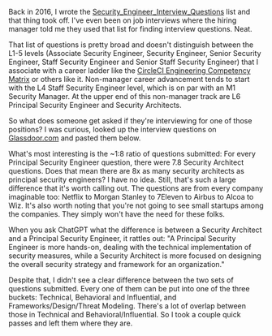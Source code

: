 Back in 2016, I wrote the 
[Security_Engineer_Interview_Questions](https://github.com/tadwhitaker/Security_Engineer_Interview_Questions) 
list and that thing took off. I've even been on job interviews where the hiring manager told me they used that list for finding interview questions. Neat.

That list of questions is pretty broad and doesn't distinguish between the L1-5 levels (Associate Security Engineer, Security Engineer, Senior Security Engineer, Staff Security Engineer and Senior Staff Security Engineer) that I associate with a career ladder like the [CircleCI Engineering Competency Matrix](https://circleci.com/blog/why-we-re-designed-our-engineering-career-paths-at-circleci/) or others like it. Non-manager career advancement tends to start with the L4 Staff Security Engineer level, which is on par with an M1 Security Manager. At the upper end of this non-manager track are L6 Principal Security Engineer and Security Architects.

So what does someone get asked if they're interviewing for one of those positions? I was curious, looked up the interview questions on [Glassdoor.com](https://www.glassdoor.com/index.htm) and pasted them below.

What's most interesting is the ~1:8 ratio of questions submitted: For every Principal Security Engineer question, there were 7.8 Security Architect questions. Does that mean there are 8x as many security architects as principal security engineers? I have no idea. Still, that's such a large difference that it's worth calling out. The questions are from every company imaginable too: Netflix to Morgan Stanley to 7Eleven to Airbus to Alcoa to Wiz. It's also worth noting that you're not going to see small startups among the companies. They simply won't have the need for these folks.

When you ask ChatGPT what the difference is between a Security Architect and a Principal Security Engineer, it rattles out: "A Principal Security Engineer is more hands-on, dealing with the technical implementation of security measures, while a Security Architect is more focused on designing the overall security strategy and framework for an organization."

Despite that, I didn't see a clear difference between the two sets of questions submitted. Every one of them can be put into one of the three buckets: Technical, Behavioral and Influential, and Frameworks/Design/Threat Modeling. There's a lot of overlap between those in Technical and Behavioral/Influential. So I took a couple quick passes and left them where they are.